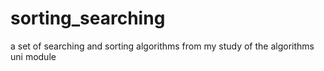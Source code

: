 # sorting_searching
a set of searching and sorting algorithms from my study of the algorithms uni module
